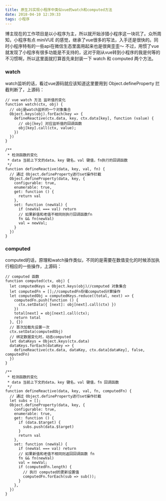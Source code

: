 ```yaml
---
title: 原生JS实现小程序中类似vue的watch和computed方法
date: 2018-04-10 12:39:33
tags: 小程序
---
```

博主现在的工作项目是以小程序为主，所以就开始涉猎小程序这一块坑了。众所周知，小程序有点 miniVUE 的感觉，继承了vue很多的写法，入手还是很快的。同时小程序特有的一些api在微信生态里面用起来也是很爽歪歪～ 不过，用惯了vue就发现了小程序有很多功能是不支持的，这对于刚从vue转到小程序的我是何等的不习惯啊，所以这里面就打算首先来封装一下 watch 和 computed 两个方法。

### watch
watch监听的话，看过vue源码就应该知道这里要用到 Object.defineProperty 拦截判断了，上源码：
```
// vue watch 方法 监听值的变化
function watch(ctx, obj) {
  // obj是watch监听的一个对象集合 
  Object.keys(obj).forEach(key => {
    defineReactive(ctx.data, key, ctx.data[key], function (value) {
      // obj[key] 对应监听值的回调函数
      obj[key].call(ctx, value);
    })
  })
}

/**
 * 检测函数的变化
 * data 当前上下文的data，key 键名，val 键值，fn执行的回调函数
 */
function defineReactive(data, key, val, fn) {
  // 通过 Object.defineProperty进行set操作拦截
  Object.defineProperty(data, key, {
    configurable: true,
    enumerable: true,
    get: function () {
      return val
    }, 
    set: function (newVal) {
      if (newVal === val) return
      // 如果新值和老值不相同则执行回调函数fn
      fn && fn(newVal)
      val = newVal;
    }
  })
}
```

### computed
computed的话，原理和watch操作类似，不同的是需要在数值变化的时候添加执行相应的一些操作，上源码：
```
// computed 函数
function computed(ctx, obj) {
  let computedKeys = Object.keys(obj)//computed 对象集合
  let computedFn = [];//computedFn存储computed计算操作
  let computedObj = computedKeys.reduce((total, next) => {
    computedFn.push(function () {
      ctx.setData({ [next]: obj[next].call(ctx) })
    })
    total[next] = obj[next].call(ctx);
    return total
  }, {})
  // 首次加载先设置一次
  ctx.setData(computedObj)
  // 绑定数据变化时，动态computed
  let dataKeys = Object.keys(ctx.data)
  dataKeys.forEach(dataKey => {
    defineReactive(ctx.data, dataKey, ctx.data[dataKey], false, computedFn)
  })
}

/**
 * 检测函数的变化
 * data 当前上下文的data，key 键名，val 键值，fn 回调函数
 */
function defineReactive(data, key, val, fn, computedFn) {
  // 通过 Object.defineProperty进行set操作拦截
  let subs = [];
  Object.defineProperty(data, key, {
    configurable: true,
    enumerable: true,
    get: function () {
      if (data.$target) {
        subs.push(data.$target)
      }
      return val
    },
    set: function (newVal) {
      if (newVal === val) return
      // 如果新值和老值不相同则返回回调函数 fn
      fn && fn(newVal)
      val = newVal;
      if (computedFn.length) {
        // 执行 computed的更新设置值
        computedFn.forEach(sub => sub());
      }
    },
  })
}
```

